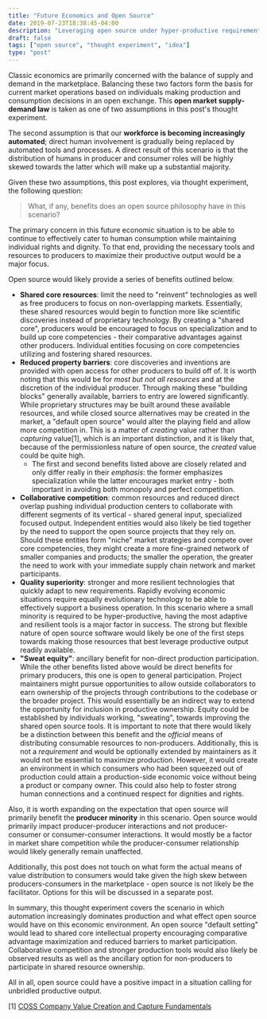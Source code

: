 ```yaml
---
title: "Future Economics and Open Source"
date: 2019-07-23T18:38:45-04:00
description: "Leveraging open source under hyper-productive requirements"
draft: false
tags: ["open source", "thought experiment", "idea"]
type: "post"
---
```


Classic economics are primarily concerned with the balance of supply and demand in the marketplace. Balancing these two factors form the basis for current market operations based on individuals making production and consumption decisions in an open exchange. This **open market supply-demand law** is taken as one of two assumptions in this post's thought experiment.

The second assumption is that our **workforce is becoming increasingly automated**; direct human involvement is gradually being replaced by automated tools and processes. A direct result of this scenario is that the distribution of humans in producer and consumer roles will be highly skewed towards the latter which will make up a substantial majority.

Given these two assumptions, this post explores, via thought experiment, the following question:

> What, if any, benefits does an open source philosophy have in this scenario?

The primary concern in this future economic situation is to be able to continue to effectively cater to human consumption while maintaining individual rights and dignity. To that end, providing the necessary tools and resources to producers to maximize their productive output would be a major focus.

Open source would likely provide a series of benefits outlined below.  

- **Shared core resources**: limit the need to "reinvent" technologies as well as free producers to focus on non-overlapping markets. Essentially, these shared resources would begin to function more like scientific discoveries instead of proprietary technology. By creating a "shared core", producers would be encouraged to focus on specialization and to build up core competencies - their comparative advantages against other producers. Individual entities focusing on core competencies utilizing and fostering shared resources.
- **Reduced property barriers**: core discoveries and inventions are provided with open access for other producers to build off of. It is worth noting that this would be for _most but not all resources_ and at the discretion of the individual producer. Through making these "building blocks" generally available, barriers to entry are lowered significantly. While proprietary structures may be built around these available resources, and while closed source alternatives may be created in the market, a "default open source" would alter the playing field and allow more competition in. This is a matter of _creating_ value rather than _capturing_ value[1], which is an important distinction, and it is likely that, because of the permissionless nature of open source, the _created_ value could be quite high.
  - The first and second benefits listed above are closely related and only differ really in their _emphasis_: the former emphasizes specialization while the latter encourages market entry - both important in avoiding both monopoly and perfect competition.
- **Collaborative competition**: common resources and reduced direct overlap pushing individual production centers to collaborate with different segments of its vertical - shared general input, specialized focused output. Independent entities would also likely be tied together by the need to support the open source projects that they rely on. Should these entities form "niche" market strategies and compete over core competencies, they might create a more fine-grained network of smaller companies and products; the smaller the operation, the greater the need to work with your immediate supply chain network and market participants.
- **Quality superiority**: stronger and more resilient technologies that quickly adapt to new requirements. Rapidly evolving economic situations require equally evolutionary technology to be able to effectively support a business operation. In this scenario where a small minority is required to be hyper-productive, having the most adaptive and resilient tools is a major factor in success. The strong but flexible nature of open source software would likely be one of the first steps towards making those resources that best leverage productive output readily available.
- **"Sweat equity"**: ancillary benefit for non-direct production participation. While the other benefits listed above would be direct benefits for primary producers, this one is open to general participation. Project maintainers might pursue opportunities to allow outside collaborators to earn ownership of the projects through contributions to the codebase or the broader project. This would essentially be an indirect way to extend the opportunity for inclusion in productive ownership. Equity could be established by individuals working, "sweating", towards improving the shared open source tools. It is important to note that there would likely be a distinction between this benefit and the _official_ means of distributing consumable resources to non-producers. Additionally, this is not a _requirement_ and would be optionally extended by maintainers as it would not be essential to maximize production. However, it would create an environment in which consumers who had been squeezed out of production could attain a production-side economic voice without being a product or company owner. This could also help to foster strong human connections and a continued respect for dignities and rights.

Also, it is worth expanding on the expectation that open source will primarily benefit the **producer minority** in this scenario. Open source would primarily impact producer-producer interactions and not producer-consumer or consumer-consumer interactions. It would mostly be a factor in market share competition while the producer-consumer relationship would likely generally remain unaffected.

Additionally, this post does not touch on what form the actual means of value distribution to consumers would take given the high skew between producers-consumers in the marketplace - open source is not likely be the facilitator. Options for this will be discussed in a separate post.

In summary, this thought experiment covers the scenario in which automation increasingly dominates production and what effect open source would have on this economic environment. An open source "default setting" would lead to shared core intellectual property encouraging comparative advantage maximization and reduced barriers to market participation. Collaborative competition and stronger production tools would also likely be observed results as well as the ancillary option for non-producers to participate in shared resource ownership.

All in all, open source could have a positive impact in a situation calling for unbridled productive output.

[1] [COSS Company Value Creation and Capture Fundamentals](https://medium.com/open-consensus/9-coss-company-value-creation-and-capture-fundamentals-9f0689c32ab0)

